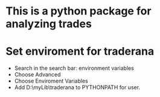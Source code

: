 # This is a python package for analyzing trades

# Set enviroment for traderana
- Search in the search bar: environment variables
- Choose Advanced
- Choose Enviroment Variables
- Add D:\myLib\traderana to PYTHONPATH for user.